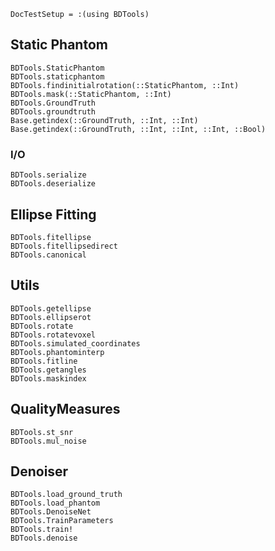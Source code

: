 ```@meta
DocTestSetup = :(using BDTools)
```

## Static Phantom

```@docs
BDTools.StaticPhantom
BDTools.staticphantom
BDTools.findinitialrotation(::StaticPhantom, ::Int)
BDTools.mask(::StaticPhantom, ::Int)
BDTools.GroundTruth
BDTools.groundtruth
Base.getindex(::GroundTruth, ::Int, ::Int)
Base.getindex(::GroundTruth, ::Int, ::Int, ::Int, ::Bool)
```

### I/O
```@docs
BDTools.serialize
BDTools.deserialize
```

## Ellipse Fitting

```@docs
BDTools.fitellipse
BDTools.fitellipsedirect
BDTools.canonical
```

## Utils

```@docs
BDTools.getellipse
BDTools.ellipserot
BDTools.rotate
BDTools.rotatevoxel
BDTools.simulated_coordinates
BDTools.phantominterp
BDTools.fitline
BDTools.getangles
BDTools.maskindex
```
## QualityMeasures

```@docs
BDTools.st_snr
BDTools.mul_noise
```

## Denoiser

```@docs
BDTools.load_ground_truth
BDTools.load_phantom
BDTools.DenoiseNet
BDTools.TrainParameters
BDTools.train!
BDTools.denoise
```